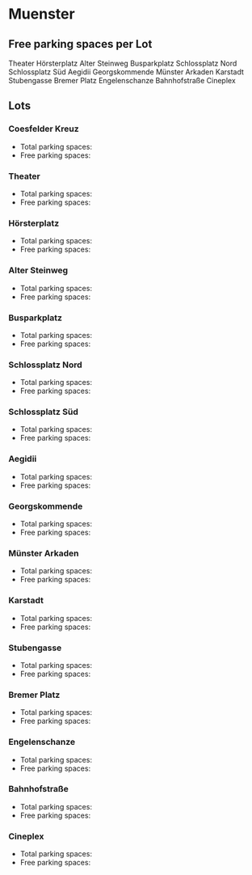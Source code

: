 
# Muenster

## Free parking spaces per Lot

<WorldMap>
  <Marker lat="51.965676" lon="7.626454" labelTopic="parken-dd/parken-dd/Muenster/muensterphtheater/free">Theater</Marker>
  <Marker lat="51.964237" lon="7.632232" labelTopic="parken-dd/parken-dd/Muenster/muensterpphoersterplatz/free">Hörsterplatz</Marker>
  <Marker lat="51.962245" lon="7.632326" labelTopic="parken-dd/parken-dd/Muenster/muensterphaltersteinweg/free">Alter Steinweg</Marker>
  <Marker lat="51.965429" lon="7.616792" labelTopic="parken-dd/parken-dd/Muenster/muensterbusparkplatz/free">Busparkplatz</Marker>
  <Marker lat="51.964472" lon="7.617017" labelTopic="parken-dd/parken-dd/Muenster/muensterppschlossplatznord/free">Schlossplatz Nord</Marker>
  <Marker lat="51.962386" lon="7.6167" labelTopic="parken-dd/parken-dd/Muenster/muensterppschlossplatzsued/free">Schlossplatz Süd</Marker>
  <Marker lat="51.960839" lon="7.622396" labelTopic="parken-dd/parken-dd/Muenster/muensterphaegidii/free">Aegidii</Marker>
  <Marker lat="51.959491" lon="7.619322" labelTopic="parken-dd/parken-dd/Muenster/muensterppgeorgskommende/free">Georgskommende</Marker>
  <Marker lat="51.959854" lon="7.626499" labelTopic="parken-dd/parken-dd/Muenster/muensterphmuensterarkaden/free">Münster Arkaden</Marker>
  <Marker lat="51.960783" lon="7.629907" labelTopic="parken-dd/parken-dd/Muenster/muensterphkarstadt/free">Karstadt</Marker>
  <Marker lat="51.959884" lon="7.630287" labelTopic="parken-dd/parken-dd/Muenster/muensterphstubengasse/free">Stubengasse</Marker>
  <Marker lat="51.957459" lon="7.637701" labelTopic="parken-dd/parken-dd/Muenster/muensterphbremerplatz/free">Bremer Platz</Marker>
  <Marker lat="51.955674" lon="7.631493" labelTopic="parken-dd/parken-dd/Muenster/muensterphengelenschanze/free">Engelenschanze</Marker>
  <Marker lat="51.955504" lon="7.632764" labelTopic="parken-dd/parken-dd/Muenster/muensterphbahnhofstrasse/free">Bahnhofstraße</Marker>
  <Marker lat="51.949828" lon="7.635975" labelTopic="parken-dd/parken-dd/Muenster/muensterphcineplex/free">Cineplex</Marker>
</WorldMap>

## Lots

### Coesfelder Kreuz

* Total parking spaces: <Value topic="parken-dd/parken-dd/Muenster/muensterphcoesfelderkreuz/total"/>
* Free parking spaces: <Value topic="parken-dd/parken-dd/Muenster/muensterphcoesfelderkreuz/free"/>


### Theater

* Total parking spaces: <Value topic="parken-dd/parken-dd/Muenster/muensterphtheater/total"/>
* Free parking spaces: <Value topic="parken-dd/parken-dd/Muenster/muensterphtheater/free"/>


### Hörsterplatz

* Total parking spaces: <Value topic="parken-dd/parken-dd/Muenster/muensterpphoersterplatz/total"/>
* Free parking spaces: <Value topic="parken-dd/parken-dd/Muenster/muensterpphoersterplatz/free"/>


### Alter Steinweg

* Total parking spaces: <Value topic="parken-dd/parken-dd/Muenster/muensterphaltersteinweg/total"/>
* Free parking spaces: <Value topic="parken-dd/parken-dd/Muenster/muensterphaltersteinweg/free"/>


### Busparkplatz

* Total parking spaces: <Value topic="parken-dd/parken-dd/Muenster/muensterbusparkplatz/total"/>
* Free parking spaces: <Value topic="parken-dd/parken-dd/Muenster/muensterbusparkplatz/free"/>


### Schlossplatz Nord

* Total parking spaces: <Value topic="parken-dd/parken-dd/Muenster/muensterppschlossplatznord/total"/>
* Free parking spaces: <Value topic="parken-dd/parken-dd/Muenster/muensterppschlossplatznord/free"/>


### Schlossplatz Süd

* Total parking spaces: <Value topic="parken-dd/parken-dd/Muenster/muensterppschlossplatzsued/total"/>
* Free parking spaces: <Value topic="parken-dd/parken-dd/Muenster/muensterppschlossplatzsued/free"/>


### Aegidii

* Total parking spaces: <Value topic="parken-dd/parken-dd/Muenster/muensterphaegidii/total"/>
* Free parking spaces: <Value topic="parken-dd/parken-dd/Muenster/muensterphaegidii/free"/>


### Georgskommende

* Total parking spaces: <Value topic="parken-dd/parken-dd/Muenster/muensterppgeorgskommende/total"/>
* Free parking spaces: <Value topic="parken-dd/parken-dd/Muenster/muensterppgeorgskommende/free"/>


### Münster Arkaden

* Total parking spaces: <Value topic="parken-dd/parken-dd/Muenster/muensterphmuensterarkaden/total"/>
* Free parking spaces: <Value topic="parken-dd/parken-dd/Muenster/muensterphmuensterarkaden/free"/>


### Karstadt

* Total parking spaces: <Value topic="parken-dd/parken-dd/Muenster/muensterphkarstadt/total"/>
* Free parking spaces: <Value topic="parken-dd/parken-dd/Muenster/muensterphkarstadt/free"/>


### Stubengasse

* Total parking spaces: <Value topic="parken-dd/parken-dd/Muenster/muensterphstubengasse/total"/>
* Free parking spaces: <Value topic="parken-dd/parken-dd/Muenster/muensterphstubengasse/free"/>


### Bremer Platz

* Total parking spaces: <Value topic="parken-dd/parken-dd/Muenster/muensterphbremerplatz/total"/>
* Free parking spaces: <Value topic="parken-dd/parken-dd/Muenster/muensterphbremerplatz/free"/>


### Engelenschanze

* Total parking spaces: <Value topic="parken-dd/parken-dd/Muenster/muensterphengelenschanze/total"/>
* Free parking spaces: <Value topic="parken-dd/parken-dd/Muenster/muensterphengelenschanze/free"/>


### Bahnhofstraße

* Total parking spaces: <Value topic="parken-dd/parken-dd/Muenster/muensterphbahnhofstrasse/total"/>
* Free parking spaces: <Value topic="parken-dd/parken-dd/Muenster/muensterphbahnhofstrasse/free"/>


### Cineplex

* Total parking spaces: <Value topic="parken-dd/parken-dd/Muenster/muensterphcineplex/total"/>
* Free parking spaces: <Value topic="parken-dd/parken-dd/Muenster/muensterphcineplex/free"/>

